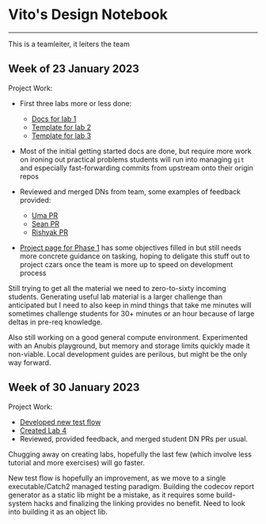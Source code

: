 # Vito's Design Notebook
----

This is a teamleiter, it leiters the team

## Week of 23 January 2023

Project Work:

* First three labs more or less done:
  * [Docs for lab 1](https://github.com/NYU-Processor-Design/nyu-processor-design.github.io/commit/7061d0209f23bdd6022afa326068f4be901e4920)
  * [Template for lab 2](https://github.com/NYU-Processor-Design/onboarding-lab-2/commit/3b1b402d5721667be2209e1e597a27c981b781e7)
  * [Template for lab 3](https://github.com/NYU-Processor-Design/onboarding-lab-3/commit/ac355f1f057fac2b15ed900f7f2b68de1d731105)

* Most of the initial getting started docs are done, but require more work on
  ironing out practical problems students will run into managing `git` and
  especially fast-forwarding commits from upstream onto their origin repos

* Reviewed and merged DNs from team, some examples of feedback provided:
  * [Uma PR](https://github.com/NYU-Processor-Design/nyu-processor-design.github.io/pull/5)
  * [Sean PR](https://github.com/NYU-Processor-Design/nyu-processor-design.github.io/pull/7)
  * [Rishyak PR](https://github.com/NYU-Processor-Design/nyu-processor-design.github.io/pull/11)

* [Project page for Phase 1](https://github.com/orgs/NYU-Processor-Design/projects/2)
  has some objectives filled in but still needs more concrete guidance on tasking,
  hoping to deligate this stuff out to project czars once the team is more up to
  speed on development process

Still trying to get all the material we need to zero-to-sixty incoming students.
Generating useful lab material is a larger challenge than anticipated but I need
to also keep in mind things that take me minutes will sometimes challenge
students for 30+ minutes or an hour because of large deltas in pre-req knowledge.

Also still working on a good general compute environment. Experimented with
an Anubis playground, but memory and storage limits quickly made it non-viable.
Local development guides are perilous, but might be the only way forward.

## Week of 30 January 2023

Project Work:

* [Developed new test flow](https://github.com/NYU-Processor-Design/component-template/commit/b203d2165fb1f9237e4bcb5524e8271291ea15bf)
* [Created Lab 4](https://github.com/NYU-Processor-Design/onboarding-lab-4)
* Reviewed, provided feedback, and merged student DN PRs per usual.


Chugging away on creating labs, hopefully the last few (which involve less
tutorial and more exercises) will go faster.

New test flow is hopefully an improvement, as we move to a single executable/Catch2
managed testing paradigm. Building the codecov report generator as a static lib
might be a mistake, as it requires some build-system hacks and finalizing the
linking provides no benefit. Need to look into building it as an object lib.
